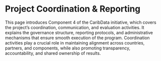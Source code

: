 # Project Coordination & Reporting

This page introduces Component 4 of the CaribData initiative, which covers the project’s coordination, communication, and evaluation activities. It explains the governance structure, reporting protocols, and administrative mechanisms that ensure smooth execution of the program. Coordination activities play a crucial role in maintaining alignment across countries, partners, and components, while also promoting transparency, accountability, and shared ownership of results.
